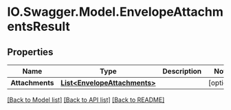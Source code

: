 # IO.Swagger.Model.EnvelopeAttachmentsResult
## Properties

Name | Type | Description | Notes
------------ | ------------- | ------------- | -------------
**Attachments** | [**List&lt;EnvelopeAttachments&gt;**](EnvelopeAttachments.md) |  | [optional] 

[[Back to Model list]](../README.md#documentation-for-models) [[Back to API list]](../README.md#documentation-for-api-endpoints) [[Back to README]](../README.md)

